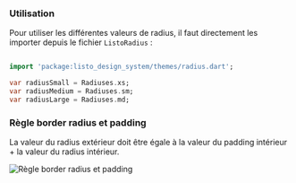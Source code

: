 ### Utilisation

Pour utiliser les différentes valeurs de radius, il faut directement les importer depuis le fichier `ListoRadius` :

```dart

import 'package:listo_design_system/themes/radius.dart';

var radiusSmall = Radiuses.xs;
var radiusMedium = Radiuses.sm;
var radiusLarge = Radiuses.md;

```

### Règle border radius et padding

La valeur du radius extérieur doit être égale à la valeur du padding intérieur + la valeur du radius intérieur.

![Règle border radius et padding](resource:assets/images/padding_and_radius_rule.png)